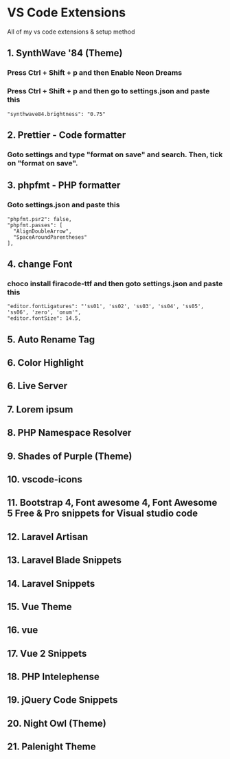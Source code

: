 # VS Code Extensions
All of my vs code extensions &amp; setup method

## 1. SynthWave '84 (Theme)
### Press Ctrl + Shift + p and then Enable Neon Dreams
### Press Ctrl + Shift + p and then go to settings.json and paste this
```` "synthwave84.brightness": "0.75" ````

## 2. Prettier - Code formatter
### Goto settings and type "format on save" and search. Then, tick on "format on save".

## 3. phpfmt - PHP formatter
### Goto settings.json and paste this
````
"phpfmt.psr2": false,
"phpfmt.passes": [
  "AlignDoubleArrow",
  "SpaceAroundParentheses"
],
````
## 4. change Font
### choco install firacode-ttf and then goto settings.json and paste this
```` 
"editor.fontLigatures": "'ss01', 'ss02', 'ss03', 'ss04', 'ss05', 'ss06', 'zero', 'onum'",
"editor.fontSize": 14.5,
````

## 5. Auto Rename Tag

## 6. Color Highlight

## 6. Live Server

## 7. Lorem ipsum

## 8. PHP Namespace Resolver

## 9. Shades of Purple (Theme)

## 10. vscode-icons

## 11. Bootstrap 4, Font awesome 4, Font Awesome 5 Free & Pro snippets for Visual studio code

## 12. Laravel Artisan

## 13. Laravel Blade Snippets

## 14. Laravel Snippets

## 15. Vue Theme

## 16. vue

## 17. Vue 2 Snippets

## 18. PHP Intelephense

## 19. jQuery Code Snippets

## 20. Night Owl (Theme)

## 21. Palenight Theme
